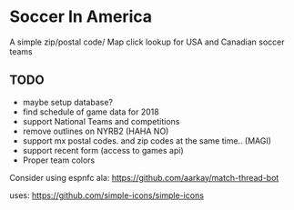 # Soccer In America
A simple zip/postal code/ Map click lookup for USA and Canadian soccer teams

## TODO
* maybe setup database?
* find schedule of game data for 2018
* support National Teams and competitions 
* remove outlines on NYRB2 (HAHA NO)
* support mx postal codes. and zip codes at the same time.. (MAGI)
* support recent form (access to games api)
* Proper team colors


Consider using espnfc ala:
https://github.com/aarkay/match-thread-bot







uses: https://github.com/simple-icons/simple-icons
